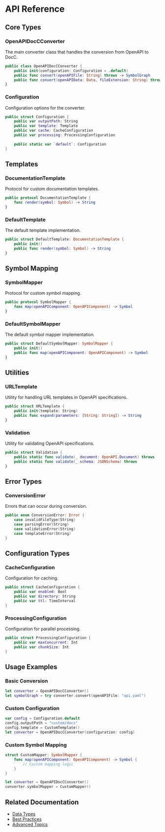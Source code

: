 # API Reference

## Core Types

### OpenAPIDocCConverter

The main converter class that handles the conversion from OpenAPI to DocC.

```swift
public class OpenAPIDocCConverter {
    public init(configuration: Configuration = .default)
    public func convert(openAPIFile: String) throws -> SymbolGraph
    public func convert(openAPIData: Data, fileExtension: String) throws -> SymbolGraph
}
```

### Configuration

Configuration options for the converter.

```swift
public struct Configuration {
    public var outputPath: String
    public var template: Template
    public var cache: CacheConfiguration
    public var processing: ProcessingConfiguration
    
    public static var `default`: Configuration
}
```

## Templates

### DocumentationTemplate

Protocol for custom documentation templates.

```swift
public protocol DocumentationTemplate {
    func render(symbol: Symbol) -> String
}
```

### DefaultTemplate

The default template implementation.

```swift
public struct DefaultTemplate: DocumentationTemplate {
    public init()
    public func render(symbol: Symbol) -> String
}
```

## Symbol Mapping

### SymbolMapper

Protocol for custom symbol mapping.

```swift
public protocol SymbolMapper {
    func map(openAPIComponent: OpenAPIComponent) -> Symbol
}
```

### DefaultSymbolMapper

The default symbol mapper implementation.

```swift
public struct DefaultSymbolMapper: SymbolMapper {
    public init()
    public func map(openAPIComponent: OpenAPIComponent) -> Symbol
}
```

## Utilities

### URLTemplate

Utility for handling URL templates in OpenAPI specifications.

```swift
public struct URLTemplate {
    public init(template: String)
    public func expand(parameters: [String: String]) -> String
}
```

### Validation

Utility for validating OpenAPI specifications.

```swift
public struct Validation {
    public static func validate(_ document: OpenAPI.Document) throws
    public static func validate(_ schema: JSONSchema) throws
}
```

## Error Types

### ConversionError

Errors that can occur during conversion.

```swift
public enum ConversionError: Error {
    case invalidFileType(String)
    case parsingError(String)
    case validationError(String)
    case templateError(String)
}
```

## Configuration Types

### CacheConfiguration

Configuration for caching.

```swift
public struct CacheConfiguration {
    public var enabled: Bool
    public var directory: String
    public var ttl: TimeInterval
}
```

### ProcessingConfiguration

Configuration for parallel processing.

```swift
public struct ProcessingConfiguration {
    public var maxConcurrent: Int
    public var chunkSize: Int
}
```

## Usage Examples

### Basic Conversion

```swift
let converter = OpenAPIDocCConverter()
let symbolGraph = try converter.convert(openAPIFile: "api.yaml")
```

### Custom Configuration

```swift
var config = Configuration.default
config.outputPath = "custom/docs"
config.template = CustomTemplate()
let converter = OpenAPIDocCConverter(configuration: config)
```

### Custom Symbol Mapping

```swift
struct CustomMapper: SymbolMapper {
    func map(openAPIComponent: OpenAPIComponent) -> Symbol {
        // Custom mapping logic
    }
}

let converter = OpenAPIDocCConverter()
converter.symbolMapper = CustomMapper()
```

## Related Documentation
- [Data Types](DataTypes.md)
- [Best Practices](BestPractices.md)
- [Advanced Topics](../Guides/AdvancedTopics.md) 
